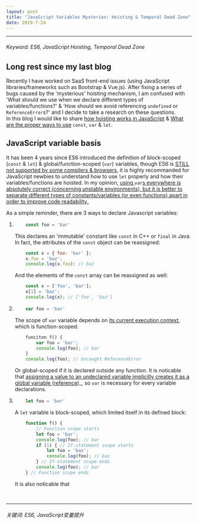```yaml
---
layout: post
title: "JavaScript Variables Mysteries: Hoisting & Temporal Dead Zone"
date: 2019-7-24
---
```

<hr>
<h6>Keyword: ES6, JavaScript Hoisting, Temporal Dead Zone</h6>

## Long rest since my last blog

Recently I have worked on SaaS front-end issues (using JavaScript libraries/frameworks such as Bootstrap & Vue.js). After fixing a series of bugs caused by the 'mysterious' hoisting mechanism, I am confused with 'What should we use when we declare different types of variables/functions?' & 'How should we avoid referencing `undefined` or `ReferenceError`s?' and I decide to take a research on these questions.  
In this blog I would like to share <u>how hoisting works in JavaScript</u> & <u>What are the proper ways to use</u> `const`, `var` & `let`.

## JavaScript variable basis

It has been 4 years since ES6 introduced the definition of block-scoped (`const` & `let`) & global/function-scoped (`var`) variables, though ES6 is [STILL not supported by some compilers & browsers](http://kangax.github.io/compat-table/es6/), it is highly recommanded for JavaScript newbies to understand how to use `let` properly and how their variables/functions are hoisted. In my opinion, <u>using </u>`var`<u>s everywhere is absolutely correct (concerning unstable environments), but it is better to separate different types of constants/variables (or even functions) apart in order to </u>[improve code readability](https://github.com/airbnb/javascript#variables--const-let-group)_

As a simple reminder, there are 3 ways to declare Javascript variables:  
1.  ```Javascript
        const foo = 'bar'
    ```
    This declares an 'immutable' constant like `const` in C++ or `final` in Java. In fact, the attributes of the `const` object can be reassigned:
    ```Javascript
        const x = { foo: 'bar' };
        x.foo = 'baz';
        console.log(x.foo); // baz
    ```
    And the elements of the `const` array can be reassigned as well:
    ```Javascript
        const x = ['foo', 'bar'];
        x[1] = 'baz';
        console.log(x); // ['foo', 'baz']
    ```

2.  ```Javascript
        var foo = 'bar'
    ```
    The scope of `var` variable depends on <u>its current execution context</u>, which is function-scoped:
    ```Javascript
        funciton f() {
            var foo = 'bar';
            console.log(foo); // bar
        }
        console.log(foo); // Uncaught ReferenceError
    ```
    Or global-scoped if it is declared outside any function. It is noticable that <u>assigning a value to an undeclared variable implicitly creates it as a global variable </u>([reference](https://developer.mozilla.org/en-US/docs/Web/JavaScript/Reference/Statements/var#Description))_, so `var` is necessary for every variable declarations.

3.  ```Javascript
        let foo = 'bar'
    ```
    A `let` variable is block-scoped, which limited itself in its defined block:
    ```Javascript
        function f() {
            // Function scope starts
            let foo = 'bar';
            console.log(foo); // bar
            if (1) { // If-statement scope starts
                let foo = 'baz';
                console.log(foo); // baz
            } // If-statement scope ends
            console.log(foo); // bar
        } // Function scope ends
    ```
    It is also noticable that 

<br>
<hr>
<h6>关键词: ES6, JavaScript变量提升</h6>
